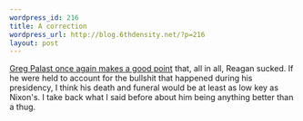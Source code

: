 ```yaml
--- 
wordpress_id: 216
title: A correction
wordpress_url: http://blog.6thdensity.net/?p=216
layout: post
---
```

<a href="http://www.gregpalast.com/detail.cfm?artid=336&amp;row=0">Greg Palast once again makes a good point</a> that, all in all, Reagan sucked.  If he were held to account for the bullshit that happened during his presidency, I think his death and funeral would be at least as low key as Nixon's.  I take back what I said before about him being anything better than a thug.
